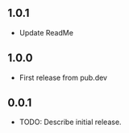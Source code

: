 ## 1.0.1

* Update ReadMe

## 1.0.0

* First release from pub.dev

## 0.0.1

* TODO: Describe initial release.
